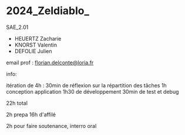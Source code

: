 # 2024_Zeldiablo_
SAE_2.01

- HEUERTZ Zacharie
- KNORST Valentin
- DEFOLIE Julien

email prof : florian.delconte@loria.fr

info:

itération de 4h :
    30min de réflexion sur la répartition des tâches
    1h conception application
    1h30 de développement
    30min de test et debug

22h total

2h prepa 16h d'affilé

2h pour faire soutenance, interro oral